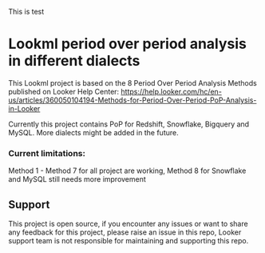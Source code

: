 This is test

# Lookml period over period analysis in different dialects


This Lookml project is based on the 8 Period Over Period Analysis Methods published on Looker Help Center: https://help.looker.com/hc/en-us/articles/360050104194-Methods-for-Period-Over-Period-PoP-Analysis-in-Looker

Currently this project contains PoP for Redshift, Snowflake, Bigquery and MySQL. More dialects might be added in the future.

### Current limitations:
Method 1 - Method 7 for all project are working, Method 8 for Snowflake and MySQL still needs more improvement

## Support
This project is open source, if you encounter any issues or want to share any feedback for this project, please raise an issue in this repo, Looker support team is not responsible for maintaining and supporting this repo.
